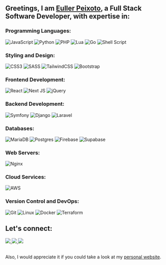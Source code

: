 ## Greetings, I am [Euller Peixoto](https://epeixoto.dev), a Full Stack Software Developer, with expertise in:

### Programming Languages:
![JavaScript](https://img.shields.io/badge/Javascript-%23323330.svg?style=for-the-badge&logo=javascript&logoColor=%23F7DF1E)
![Python](https://img.shields.io/badge/Python-3670A0?style=for-the-badge&logo=python&logoColor=ffdd54)
![PHP](https://img.shields.io/badge/PHP-%23777BB4.svg?style=for-the-badge&logo=php&logoColor=white)
![Lua](https://img.shields.io/badge/Lua-%232C2D72.svg?style=for-the-badge&logo=lua&logoColor=white)
![Go](https://img.shields.io/badge/Go-%2300ADD8.svg?style=for-the-badge&logo=go&logoColor=white)
![Shell Script](https://img.shields.io/badge/Shell-%23121011.svg?style=for-the-badge&logo=gnu-bash&logoColor=white)

### Styling and Design:
![CSS3](https://img.shields.io/badge/CSS3-%231572B6.svg?style=for-the-badge&logo=css3&logoColor=white)
![SASS](https://img.shields.io/badge/SASS-hotpink.svg?style=for-the-badge&logo=SASS&logoColor=white)
![TailwindCSS](https://img.shields.io/badge/Tailwind-%2338B2AC.svg?style=for-the-badge&logo=tailwind-css&logoColor=white)
![Bootstrap](https://img.shields.io/badge/Bootstrap-%238511FA.svg?style=for-the-badge&logo=bootstrap&logoColor=white)

### Frontend Development:
![React](https://img.shields.io/badge/React-%2320232a.svg?style=for-the-badge&logo=react&logoColor=%2361DAFB)
![Next JS](https://img.shields.io/badge/Next-black?style=for-the-badge&logo=next.js&logoColor=white)
![jQuery](https://img.shields.io/badge/jQuery-%230769AD.svg?style=for-the-badge&logo=jquery&logoColor=white)

### Backend Development:
![Symfony](https://img.shields.io/badge/Symfony-%23000000.svg?style=for-the-badge&logo=symfony&logoColor=white)
![Django](https://img.shields.io/badge/Django-%23092E20.svg?style=for-the-badge&logo=django&logoColor=white)
![Laravel](https://img.shields.io/badge/Laravel-%23FF2D20.svg?style=for-the-badge&logo=laravel&logoColor=white)

### Databases:
![MariaDB](https://img.shields.io/badge/MariaDB-003545?style=for-the-badge&logo=mariadb&logoColor=white)
![Postgres](https://img.shields.io/badge/Postgres-%23316192.svg?style=for-the-badge&logo=postgresql&logoColor=white)
![Firebase](https://img.shields.io/badge/Firebase-%23039BE5.svg?style=for-the-badge&logo=firebase)
![Supabase](https://img.shields.io/badge/Supabase-3ECF8E?style=for-the-badge&logo=supabase&logoColor=white)

### Web Servers:
![Nginx](https://img.shields.io/badge/Nginx-%23009639.svg?style=for-the-badge&logo=nginx&logoColor=white)

### Cloud Services:
![AWS](https://img.shields.io/badge/AWS-%23FF9900.svg?style=for-the-badge&logo=amazon-aws&logoColor=white)

### Version Control and DevOps:
![Git](https://img.shields.io/badge/Git-%23F05033.svg?style=for-the-badge&logo=git&logoColor=white)
![Linux](https://img.shields.io/badge/Linux-FCC624?style=for-the-badge&logo=linux&logoColor=black)
![Docker](https://img.shields.io/badge/Docker-%230db7ed.svg?style=for-the-badge&logo=docker&logoColor=white)
![Terraform](https://img.shields.io/badge/Terraform-%235835CC.svg?style=for-the-badge&logo=terraform&logoColor=white )

## Let's connect:

<a href="https://www.linkedin.com/in/euller-peixoto/">
   <img src= "https://img.shields.io/badge/LinkedIn-%230077B5.svg?style=for-the-badge&logo=linkedin&logoColor=white"/>
</a>
<a href="mailto:epeixoto.dev@gmail.com">
   <img src="https://img.shields.io/badge/Gmail-D14836?style=for-the-badge&logo=gmail&logoColor=white"/>
</a>
<a href="https://www.instagram.com/eulr.sh/">
   <img src= "https://img.shields.io/badge/Instagram-%23E4405F.svg?style=for-the-badge&logo=Instagram&logoColor=white"/>
</a>

<br>
<br>

Also, I would appreciate it if you could take a look at my [personal website](https://epeixoto.com).

